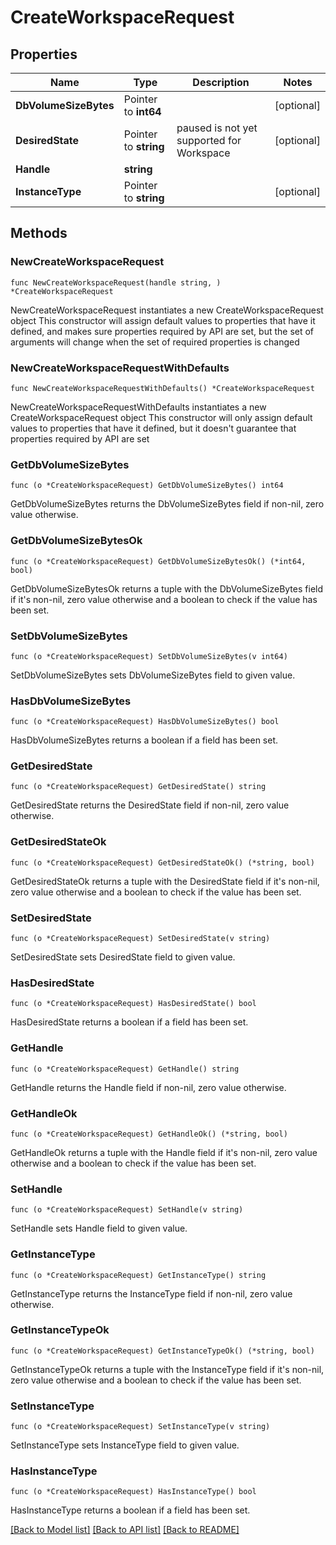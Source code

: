 # CreateWorkspaceRequest

## Properties

Name | Type | Description | Notes
------------ | ------------- | ------------- | -------------
**DbVolumeSizeBytes** | Pointer to **int64** |  | [optional] 
**DesiredState** | Pointer to **string** | paused is not yet supported for Workspace | [optional] 
**Handle** | **string** |  | 
**InstanceType** | Pointer to **string** |  | [optional] 

## Methods

### NewCreateWorkspaceRequest

`func NewCreateWorkspaceRequest(handle string, ) *CreateWorkspaceRequest`

NewCreateWorkspaceRequest instantiates a new CreateWorkspaceRequest object
This constructor will assign default values to properties that have it defined,
and makes sure properties required by API are set, but the set of arguments
will change when the set of required properties is changed

### NewCreateWorkspaceRequestWithDefaults

`func NewCreateWorkspaceRequestWithDefaults() *CreateWorkspaceRequest`

NewCreateWorkspaceRequestWithDefaults instantiates a new CreateWorkspaceRequest object
This constructor will only assign default values to properties that have it defined,
but it doesn't guarantee that properties required by API are set

### GetDbVolumeSizeBytes

`func (o *CreateWorkspaceRequest) GetDbVolumeSizeBytes() int64`

GetDbVolumeSizeBytes returns the DbVolumeSizeBytes field if non-nil, zero value otherwise.

### GetDbVolumeSizeBytesOk

`func (o *CreateWorkspaceRequest) GetDbVolumeSizeBytesOk() (*int64, bool)`

GetDbVolumeSizeBytesOk returns a tuple with the DbVolumeSizeBytes field if it's non-nil, zero value otherwise
and a boolean to check if the value has been set.

### SetDbVolumeSizeBytes

`func (o *CreateWorkspaceRequest) SetDbVolumeSizeBytes(v int64)`

SetDbVolumeSizeBytes sets DbVolumeSizeBytes field to given value.

### HasDbVolumeSizeBytes

`func (o *CreateWorkspaceRequest) HasDbVolumeSizeBytes() bool`

HasDbVolumeSizeBytes returns a boolean if a field has been set.

### GetDesiredState

`func (o *CreateWorkspaceRequest) GetDesiredState() string`

GetDesiredState returns the DesiredState field if non-nil, zero value otherwise.

### GetDesiredStateOk

`func (o *CreateWorkspaceRequest) GetDesiredStateOk() (*string, bool)`

GetDesiredStateOk returns a tuple with the DesiredState field if it's non-nil, zero value otherwise
and a boolean to check if the value has been set.

### SetDesiredState

`func (o *CreateWorkspaceRequest) SetDesiredState(v string)`

SetDesiredState sets DesiredState field to given value.

### HasDesiredState

`func (o *CreateWorkspaceRequest) HasDesiredState() bool`

HasDesiredState returns a boolean if a field has been set.

### GetHandle

`func (o *CreateWorkspaceRequest) GetHandle() string`

GetHandle returns the Handle field if non-nil, zero value otherwise.

### GetHandleOk

`func (o *CreateWorkspaceRequest) GetHandleOk() (*string, bool)`

GetHandleOk returns a tuple with the Handle field if it's non-nil, zero value otherwise
and a boolean to check if the value has been set.

### SetHandle

`func (o *CreateWorkspaceRequest) SetHandle(v string)`

SetHandle sets Handle field to given value.


### GetInstanceType

`func (o *CreateWorkspaceRequest) GetInstanceType() string`

GetInstanceType returns the InstanceType field if non-nil, zero value otherwise.

### GetInstanceTypeOk

`func (o *CreateWorkspaceRequest) GetInstanceTypeOk() (*string, bool)`

GetInstanceTypeOk returns a tuple with the InstanceType field if it's non-nil, zero value otherwise
and a boolean to check if the value has been set.

### SetInstanceType

`func (o *CreateWorkspaceRequest) SetInstanceType(v string)`

SetInstanceType sets InstanceType field to given value.

### HasInstanceType

`func (o *CreateWorkspaceRequest) HasInstanceType() bool`

HasInstanceType returns a boolean if a field has been set.


[[Back to Model list]](../README.md#documentation-for-models) [[Back to API list]](../README.md#documentation-for-api-endpoints) [[Back to README]](../README.md)


